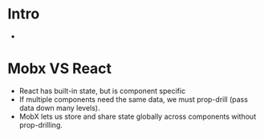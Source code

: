 # Intro

*

# Mobx VS React

* React has built-in state, but is component specific
* If multiple components need the same data, we must prop-drill (pass data down many levels).
* MobX lets us store and share state globally across components without prop-drilling.
